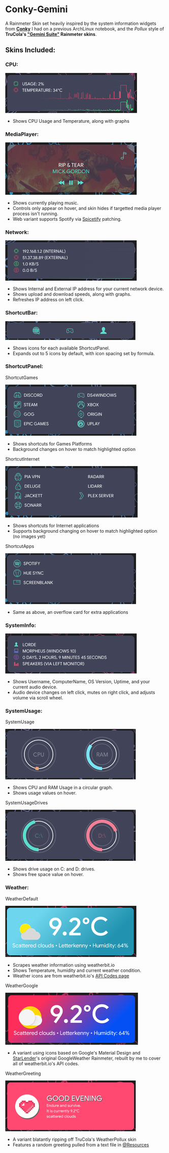 # Conky-Gemini
A Rainmeter Skin set heavily inspired by the system information widgets from **[Conky](https://github.com/brndnmtthws/conky)** I had on a previous ArchLinux notebook, and the *Pollux* style of **TruCola's ["Gemini Suite"](https://www.deviantart.com/trucola/art/The-Gemini-Suite-805582955) Rainmeter skins**.

## Skins Included:

### CPU:

![CPU Skin](./ReadmeFiles/CPU.png)

* Shows CPU Usage and Temperature, along with graphs

### MediaPlayer:

![MediaPlayer (Web) Skin](./ReadmeFiles/MediaPlayer.png)

* Shows currently playing music.
* Controls only appear on hover, and skin hides if targetted media player process isn't running.
* Web variant supports Spotify via [Spicetify](https://github.com/khanhas/spicetify-cli) patching.

### Network:

![Network Skin](./ReadmeFiles/Network.png)

* Shows Internal and External IP address for your current network device.
* Shows upload and download speeds, along with graphs.
* Refreshes IP address on left click.

### ShortcutBar:

![ShortcutBar Skin](./ReadmeFiles/ShortcutBar.png)

* Shows icons for each available ShortcutPanel.
* Expands out to 5 icons by default, with icon spacing set by formula.

### ShortcutPanel:

ShortcutGames

![ShortcutGames Skin](./ReadmeFiles/ShortcutGames.png)

* Shows shortcuts for Games Platforms
* Background changes on hover to match highlighted option

ShortcutInternet

![ShortcutInternet Skin](./ReadmeFiles/ShortcutInternet.png)

* Shows shortcuts for Internet applications
* Supports background changing on hover to match highlighted option (no images yet)

ShortcutApps

![ShortcutApps Skin](./ReadmeFiles/ShortcutApps.png)

* Same as above, an overflow card for extra applications

### SystemInfo:

![SystemInfo Skin](./ReadmeFiles/SystemInfo.png)

* Shows Username, ComputerName, OS Version, Uptime, and your current audio device.
* Audio device changes on left click, mutes on right click, and adjusts volume via scroll wheel.

### SystemUsage:

SystemUsage

![SystemUsage Skin](./ReadmeFiles/SystemUsage.png)

* Shows CPU and RAM Usage in a circular graph.
* Shows usage values on hover.

SystemUsageDrives

![SystemUsageDrives Skin](./ReadmeFiles/SystemUsageDrives.png)

* Shows drive usage on C: and D: drives.
* Shows free space value on hover.

### Weather:

WeatherDefault

![WeatherDefault Skin](./ReadmeFiles/WeatherDefault.png)

* Scrapes weather information using weatherbit.io
* Shows Temperature, humidity and current weather condition.
* Weather icons are from weatherbit.io's [API Codes page](https://www.weatherbit.io/api/codes)

WeatherGoogle

![WeatherGoogle Skin](./ReadmeFiles/WeatherGoogle.png)

* A variant using icons based on Google's Material Design and [StarLender](https://www.deviantart.com/starlender)'s original GoogleWeather Rainmeter, rebuilt by me to cover all of weatherbit.io's API codes.


WeatherGreeting

![WeatherGreeting Skin](./ReadmeFiles/WeatherGreeting.png)

* A variant blatantly ripping off TruCola's WeatherPollux skin
* Features a random greeting pulled from a text file in [@Resources](./@Resources/Text/pollux.txt)

